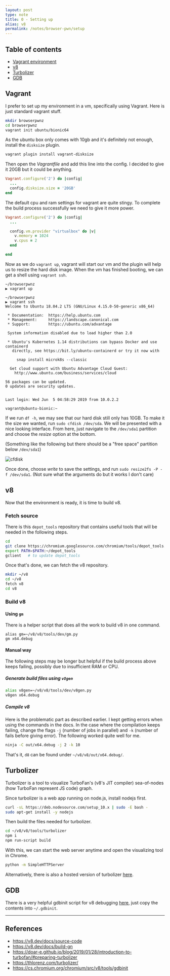 ```yaml
---
layout: post
type: note
title: 0 - Setting up
alias: v8
permalink: /notes/browser-pwn/setup
---
```


## Table of contents
* [Vagrant environment](#vagrant)
* [v8](#v8)
* [Turbolizer](#turbolizer)
* [GDB](#gdb)

## Vagrant
I prefer to set up my environment in a vm, specifically using Vagrant. Here is just standard vagrant stuff.

```bash
mkdir browserpwnz
cd browserpwnz
vagrant init ubuntu/bionic64
```

As the ubuntu box only comes with 10gb and it's definitely not enough, install the `disksize` plugin.

```bash
vagrant plugin install vagrant-disksize
```

Then open the *Vagrantfile* and add this line into the config. I decided to give it 20GB but it could be anything.

```rb
Vagrant.configure('2') do |config|
  ...
  config.disksize.size = '20GB'
end
```

The default cpu and ram settings for vagrant are quite stingy. To complete the build process successfully we need to give it more power.

```rb
Vagrant.configure('2') do |config|
  ...

  config.vm.provider "virtualbox" do |v|
    v.memory = 1024
    v.cpus = 2
  end

end
```

Now as we do `vagrant up`, vagrant will start our vm and the plugin will help us to resize the hard disk image. When the vm has finished booting, we can get a shell using `vagrant ssh`.

```
~/browserpwnz
▶ vagrant up

~/browserpwnz
▶ vagrant ssh
Welcome to Ubuntu 18.04.2 LTS (GNU/Linux 4.15.0-50-generic x86_64)

 * Documentation:  https://help.ubuntu.com
 * Management:     https://landscape.canonical.com
 * Support:        https://ubuntu.com/advantage

 System information disabled due to load higher than 2.0

 * Ubuntu's Kubernetes 1.14 distributions can bypass Docker and use containerd
   directly, see https://bit.ly/ubuntu-containerd or try it now with

     snap install microk8s --classic

  Get cloud support with Ubuntu Advantage Cloud Guest:
    http://www.ubuntu.com/business/services/cloud

56 packages can be updated.
0 updates are security updates.


Last login: Wed Jun  5 04:58:29 2019 from 10.0.2.2

vagrant@ubuntu-bionic:~
```

If we run `df -h`, we may see that our hard disk still only has 10GB. To make it the size we wanted, run `sudo cfdisk /dev/sda`. We will be presented with a nice looking interface. From here, just navigate to the `/dev/sda1` partition and choose the *resize* option at the bottom. 

(Something like the following but there should be a "free space" partition below `/dev/sda1`)

![cfdisk][cfdisk]

Once done, choose *write* to save the settings, and run `sudo resize2fs -P -f /dev/sda1`. (Not sure what the arguments do but it works I don't care)

## v8
Now that the environment is ready, it is time to build v8.

### Fetch source
There is this `depot_tools` repository that contains useful tools that will be needed in the following steps.

```bash
cd
git clone https://chromium.googlesource.com/chromium/tools/depot_tools.git
export PATH=$PATH:~/depot_tools
gclient   # to update depot_tools
```

Once that's done, we can fetch the v8 repository.

```bash
mkdir ~/v8
cd ~/v8
fetch v8
cd v8
```

### Build v8
#### Using `gm`
There is a helper script that does all the work to build v8 in one command.

```
alias gm=~/v8/v8/tools/dev/gm.py
gm x64.debug
```

#### Manual way
The following steps may be longer but helpful if the build process above keeps failing, possibly due to insufficient RAM or CPU.

##### Generate build files using `v8gen`
```bash
alias v8gen=~/v8/v8/tools/dev/v8gen.py
v8gen x64.debug
```

##### Compile v8
Here is the problematic part as described earlier. I kept getting errors when using the commands in the docs. In the case where the compilation keeps failing, change the flags `-j` (number of jobs in parallel) and `-k` (number of fails before giving error). The following worked quite well for me.

```bash
ninja -C out/x64.debug -j 2 -k 10
```

That's it, `d8` can be found under `~/v8/v8/out/x64.debug/`.

## Turbolizer
Turbolizer is a tool to visualize TurboFan's (v8's JIT compiler) sea-of-nodes (how TurboFan represent JS code) graph.

Since turbolizer is a web app running on node.js, install nodejs first.

```bash
curl -sL https://deb.nodesource.com/setup_10.x | sudo -E bash -
sudo apt-get install -y nodejs
```

Then build the files needed for turbolizer.

```bash
cd ~/v8/v8/tools/turbolizer
npm i
npm run-script build
```

With this, we can start the web server anytime and open the visualizing tool in Chrome.

```bash
python -m SimpleHTTPServer
```

Alternatively, there is also a hosted version of turbolizer [here](https://thlorenz.com/turbolizer/).

## GDB
There is a very helpful gdbinit script for v8 debugging [here](https://cs.chromium.org/chromium/src/v8/tools/gdbinit), just copy the contents into `~/.gdbinit`.

---

## References
* https://v8.dev/docs/source-code
* https://v8.dev/docs/build-gn
* https://doar-e.github.io/blog/2019/01/28/introduction-to-turbofan/#preparing-turbolizer
* https://thlorenz.com/turbolizer/
* https://cs.chromium.org/chromium/src/v8/tools/gdbinit


[cfdisk]:{{site.baseurl}}/notes/browser-pwn/0x0-setup/cfdisk.png